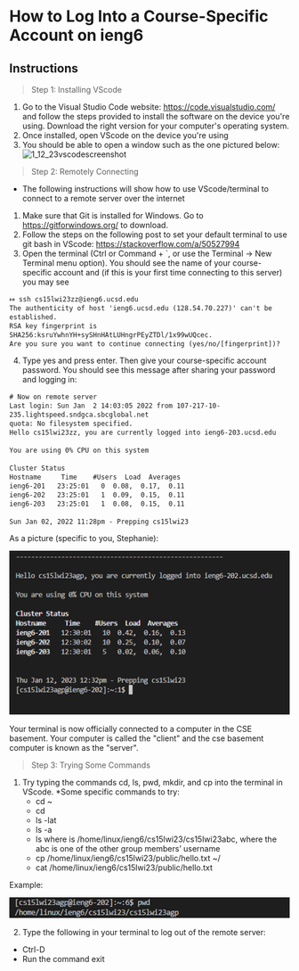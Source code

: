 # How to Log Into a Course-Specific Account on ieng6

## Instructions

> Step 1: Installing VScode

1. Go to the Visual Studio Code website: https://code.visualstudio.com/ and follow the steps provided to install the software on the device you're using. Download the right version for your computer's operating system.
2. Once installed, open VScode on the device you're using
3. You should be able to open a window such as the one pictured below:
![1_12_23vscodescreenshot](https://user-images.githubusercontent.com/110694499/212184347-777f77f5-911f-422a-a305-7479542c1195.PNG)



> Step 2: Remotely Connecting
* The following instructions will show how to use VScode/terminal to connect to a remote server over the internet

1. Make sure that Git is installed for Windows. Go to https://gitforwindows.org/ to download. 
2. Follow the steps on the following post to set your default terminal to use git bash in VScode: https://stackoverflow.com/a/50527994
3. Open the terminal (Ctrl or Command + `, or use the Terminal -> New Terminal menu option). You should see the name of your course-specific account and (if this is your first time connecting to this server) you may see
```
⤇ ssh cs15lwi23zz@ieng6.ucsd.edu
The authenticity of host 'ieng6.ucsd.edu (128.54.70.227)' can't be established.
RSA key fingerprint is SHA256:ksruYwhnYH+sySHnHAtLUHngrPEyZTDl/1x99wUQcec.
Are you sure you want to continue connecting (yes/no/[fingerprint])? 
```
4. Type yes and press enter. Then give your course-specific account password. You should see this message after sharing your password and logging in:

```
# Now on remote server
Last login: Sun Jan  2 14:03:05 2022 from 107-217-10-235.lightspeed.sndgca.sbcglobal.net
quota: No filesystem specified.
Hello cs15lwi23zz, you are currently logged into ieng6-203.ucsd.edu

You are using 0% CPU on this system

Cluster Status 
Hostname     Time    #Users  Load  Averages  
ieng6-201   23:25:01   0  0.08,  0.17,  0.11
ieng6-202   23:25:01   1  0.09,  0.15,  0.11
ieng6-203   23:25:01   1  0.08,  0.15,  0.11

Sun Jan 02, 2022 11:28pm - Prepping cs15lwi23
```
As a picture (specific to you, Stephanie):

![Image](Picture2.png)

Your terminal is now officially connected to a computer in the CSE basement. Your computer is called the "client" and the cse basement computer is known as the "server".



> Step 3: Trying Some Commands

1. Try typing the commands cd, ls, pwd, mkdir, and cp into the terminal in VScode.
  *Some specific commands to try:
    - cd ~
    - cd
    - ls -lat
    - ls -a
    - ls <directory> where <directory> is /home/linux/ieng6/cs15lwi23/cs15lwi23abc, where the abc is one of the other group members’ username
    - cp /home/linux/ieng6/cs15lwi23/public/hello.txt ~/
    - cat /home/linux/ieng6/cs15lwi23/public/hello.txt
 
 Example:
 
 ![Image](Picture3.png)
 
 
2. Type the following in your terminal to log out of the remote server:
  * Ctrl-D
  * Run the command exit
  
  
